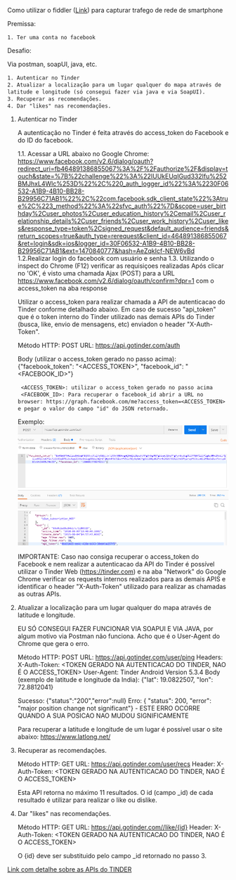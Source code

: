 Como utilizar o fiddler (<a href="https://www.telerik.com/fiddler">Link</a>) para capturar trafego de rede de smartphone

Premissa:

	1. Ter uma conta no facebook
	

Desafio: 

Via postman, soapUI, java, etc.

	1. Autenticar no Tinder
	2. Atualizar a localização para um lugar qualquer do mapa através de latitude e longitude (só consegui fazer via java e via SoapUI).
	3. Recuperar as recomendações.
	4. Dar "likes" nas recomendações.

	
1. Autenticar no Tinder

	A autenticação no Tinder é feita através do access_token do Facebook e do ID do facebook.
	
	1.1. Acessar a URL abaixo no Google Chrome:
		https://www.facebook.com/v2.6/dialog/oauth?redirect_uri=fb464891386855067%3A%2F%2Fauthorize%2F&display=touch&state=%7B%22challenge%22%3A%22IUUkEUqIGud332lfu%252BMJhxL4Wlc%253D%22%2C%220_auth_logger_id%22%3A%2230F06532-A1B9-4B10-BB28-B29956C71AB1%22%2C%22com.facebook.sdk_client_state%22%3Atrue%2C%223_method%22%3A%22sfvc_auth%22%7D&scope=user_birthday%2Cuser_photos%2Cuser_education_history%2Cemail%2Cuser_relationship_details%2Cuser_friends%2Cuser_work_history%2Cuser_likes&response_type=token%2Csigned_request&default_audience=friends&return_scopes=true&auth_type=rerequest&client_id=464891386855067&ret=login&sdk=ios&logger_id=30F06532-A1B9-4B10-BB28-B29956C71AB1&ext=1470840777&hash=AeZqkIcf-NEW6vBd
	1.2.Realizar login do facebook com usuário e senha
	1.3.	Utilizando o inspect do Chrome (F12) verificar as requisiçoes realizadas
		Após clicar no 'OK', é visto uma chamada Ajax (POST) para a URL https://www.facebook.com/v2.6/dialog/oauth/confirm?dpr=1 com o access_token na aba response

	Utilizar o access_token para realizar chamada a API de autenticacao do Tinder conforme detalhado abaixo.
	Em caso de sucesso "api_token" que é o token interno do Tinder utilizado nas demais APIs do Tinder (busca, like, envio de mensagens, etc) enviadon o header "X-Auth-Token".

	Método HTTP: POST
	URL: https://api.gotinder.com/auth
	
	Body (utilizar o access_token gerado no passo acima):
		{"facebook_token": "<ACCESS_TOKEN>", "facebook_id": "<FACEBOOK_ID>"}

		<ACCESS_TOKEN>: utilizar o access_token gerado no passo acima
		<FACEBOOK_ID>: Para recuperar o facebook_id abrir a URL no browser: https://graph.facebook.com/me?access_token=<ACCESS_TOKEN> e pegar o valor do campo "id" do JSON retornado.
		
	Exemplo:
		![alt text](https://github.com/thiagobarreto88/tinder-client-api/blob/master/Prints/Auth.png)
		
	IMPORTANTE: Caso nao consiga recuperar o access_token do Facebook e nem realizar a autenticacao da API do Tinder é possível utilizar o Tinder Web (https://tinder.com) e na aba "Network" do Google Chrome verificar os requests internos realizados para as demais APIS e identificar o header "X-Auth-Token" utilizado para realizar as chamadas as outras APIs.
	
2. Atualizar a localização para um lugar qualquer do mapa através de latitude e longitude.

	EU SÓ CONSEGUI FAZER FUNCIONAR VIA SOAPUI E VIA JAVA, por algum motivo via Postman não funciona. Acho que é o User-Agent do Chrome que gera o erro.

	Método HTTP: POST
	URL: https://api.gotinder.com/user/ping
	Headers: 
		X-Auth-Token: <TOKEN GERADO NA AUTENTICACAO DO TINDER, NAO É O ACCESS_TOKEN>
		User-Agent: Tinder Android Version 5.3.4
	Body (exemplo de latitude e longitude da India):
		{"lat": 19.0822507, "lon": 72.8812041}

	Sucesso: {"status":"200","error":null}
	Erro:  { "status": 200, "error": "major position change not significant"} - ESTE ERRO OCORRE QUANDO A SUA POSICAO NAO MUDOU SIGNIFICAMENTE

	Para recuperar a latitude e longitude de um lugar é possível usar o site abaixo:
	https://www.latlong.net/

3. Recuperar as recomendações.

	Método HTTP: GET
	URL: https://api.gotinder.com/user/recs
	Header: X-Auth-Token: <TOKEN GERADO NA AUTENTICACAO DO TINDER, NAO É O ACCESS_TOKEN>
	
	Esta API retorna no máximo 11 resultados. O id (campo _id) de cada resultado é utilizar para realizar o like ou dislike.
	

4. Dar "likes" nas recomendações.
	
	Método HTTP: GET
	URL: https://api.gotinder.com//like/{id} 
	Header: X-Auth-Token: <TOKEN GERADO NA AUTENTICACAO DO TINDER, NAO É O ACCESS_TOKEN>
	
	O {id} deve ser substituido pelo campo _id retornado no passo 3.
	

<a href="https://github.com/fbessez/Tinder">Link com detalhe sobre as APIs do TINDER</a>